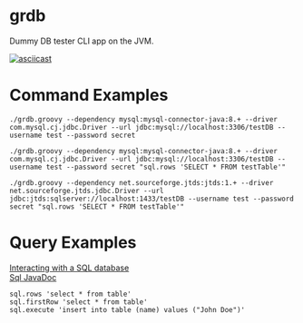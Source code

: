 # grdb
Dummy DB tester CLI app on the JVM.

[![asciicast](https://asciinema.org/a/206545.png)](https://asciinema.org/a/206545)

# Command Examples

```
./grdb.groovy --dependency mysql:mysql-connector-java:8.+ --driver com.mysql.cj.jdbc.Driver --url jdbc:mysql://localhost:3306/testDB --username test --password secret
```
```
./grdb.groovy --dependency mysql:mysql-connector-java:8.+ --driver com.mysql.cj.jdbc.Driver --url jdbc:mysql://localhost:3306/testDB --username test --password secret "sql.rows 'SELECT * FROM testTable'"
```
```
./grdb.groovy --dependency net.sourceforge.jtds:jtds:1.+ --driver net.sourceforge.jtds.jdbc.Driver --url jdbc:jtds:sqlserver://localhost:1433/testDB --username test --password secret "sql.rows 'SELECT * FROM testTable'"
```

# Query Examples

[Interacting with a SQL database](http://docs.groovy-lang.org/latest/html/documentation/#_interacting_with_a_sql_database)  
[Sql JavaDoc](http://docs.groovy-lang.org/latest/html/api/groovy/sql/Sql.html)

```
sql.rows 'select * from table'
sql.firstRow 'select * from table'
sql.execute 'insert into table (name) values ("John Doe")'
```
